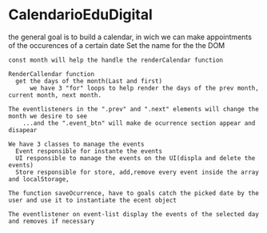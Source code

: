# CalendarioEduDigital

the general goal is to build a calendar, in wich we can make appointments of the occurences of a certain date
    Set the name for the the DOM
    
    const month will help the handle the renderCalendar function
    
    RenderCallendar function
      get the days of the month(Last and first)
          we have 3 "for" loops to help render the days of the prev month, current month, next month.
          
    The eventlisteners in the ".prev" and ".next" elements will change the month we desire to see
        ...and the ".event_btn" will make de ocurrence section appear and disapear
        
    We have 3 classes to manage the events
      Event responsible for instante the events
      UI responsible to manage the events on the UI(displa and delete the events)
      Store responsible for store, add,remove every event inside the array and localStorage,
      
    The function saveOcurrence, have to goals catch the picked date by the user and use it to instantiate the ecent object
     
    The eventlistener on event-list display the events of the selected day and removes if necessary
